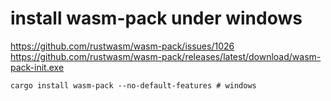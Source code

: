 
# install wasm-pack under windows

https://github.com/rustwasm/wasm-pack/issues/1026
https://github.com/rustwasm/wasm-pack/releases/latest/download/wasm-pack-init.exe

    cargo install wasm-pack --no-default-features # windows


